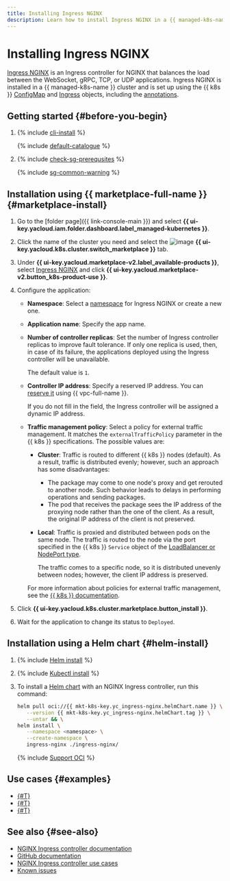 ```yaml
---
title: Installing Ingress NGINX
description: Learn how to install Ingress NGINX in a {{ managed-k8s-name }} cluster.
---
```


# Installing Ingress NGINX


[Ingress NGINX](https://docs.nginx.com/nginx-ingress-controller/overview/about/) is an Ingress controller for NGINX that balances the load between the WebSocket, gRPC, TCP, or UDP applications. Ingress NGINX is installed in a {{ managed-k8s-name }} cluster and is set up using the {{ k8s }} [ConfigMap](https://docs.nginx.com/nginx-ingress-controller/configuration/global-configuration/configmap-resource/) and [Ingress](https://kubernetes.io/docs/concepts/services-networking/ingress/) objects, including the [annotations](https://docs.nginx.com/nginx-ingress-controller/configuration/ingress-resources/advanced-configuration-with-annotations/).

## Getting started {#before-you-begin}

1. {% include [cli-install](../../../_includes/cli-install.md) %}

   {% include [default-catalogue](../../../_includes/default-catalogue.md) %}

1. {% include [check-sg-prerequsites](../../../_includes/managed-kubernetes/security-groups/check-sg-prerequsites-lvl3.md) %}

   {% include [sg-common-warning](../../../_includes/managed-kubernetes/security-groups/sg-common-warning.md) %}

## Installation using {{ marketplace-full-name }} {#marketplace-install}

1. Go to the [folder page]({{ link-console-main }}) and select **{{ ui-key.yacloud.iam.folder.dashboard.label_managed-kubernetes }}**.
1. Click the name of the cluster you need and select the ![image](../../../_assets/console-icons/shopping-cart.svg) **{{ ui-key.yacloud.k8s.cluster.switch_marketplace }}** tab.
1. Under **{{ ui-key.yacloud.marketplace-v2.label_available-products }}**, select [Ingress NGINX](/marketplace/products/yc/ingress-nginx) and click **{{ ui-key.yacloud.marketplace-v2.button_k8s-product-use }}**.
1. Configure the application:

   * **Namespace**: Select a [namespace](../../concepts/index.md#namespace) for Ingress NGINX or create a new one.
   * **Application name**: Specify the app name.
   * **Number of controller replicas**: Set the number of Ingress controller replicas to improve fault tolerance. If only one replica is used, then, in case of its failure, the applications deployed using the Ingress controller will be unavailable.

      The default value is `1`.

   * **Controller IP address**: Specify a reserved IP address. You can [reserve it](../../../vpc/operations/get-static-ip.md) using {{ vpc-full-name }}.

      If you do not fill in the field, the Ingress controller will be assigned a dynamic IP address.

   * **Traffic management policy**: Select a policy for external traffic management. It matches the `externalTrafficPolicy` parameter in the {{ k8s }} specifications. The possible values are:

      * **Cluster**: Traffic is routed to different {{ k8s }} nodes (default). As a result, traffic is distributed evenly; however, such an approach has some disadvantages:

         * The package may come to one node's proxy and get rerouted to another node. Such behavior leads to delays in performing operations and sending packages.
         * The pod that receives the package sees the IP address of the proxying node rather than the one of the client. As a result, the original IP address of the client is not preserved.

      * **Local**: Traffic is proxied and distributed between pods on the same node. The traffic is routed to the node via the port specified in the {{ k8s }} `Service` object of the [LoadBalancer or NodePort type](https://kubernetes.io/docs/concepts/services-networking/service/#publishing-services-service-types).

         The traffic comes to a specific node, so it is distributed unevenly between nodes; however, the client IP address is preserved.

      For more information about policies for external traffic management, see the [{{ k8s }} documentation](https://kubernetes.io/docs/reference/networking/virtual-ips/#external-traffic-policy).

1. Click **{{ ui-key.yacloud.k8s.cluster.marketplace.button_install }}**.
1. Wait for the application to change its status to `Deployed`.

## Installation using a Helm chart {#helm-install}

1. {% include [Helm install](../../../_includes/managed-kubernetes/helm-install.md) %}
1. {% include [Kubectl install](../../../_includes/managed-kubernetes/kubectl-install.md) %}
1. To install a [Helm chart](https://helm.sh/docs/topics/charts/) with an NGINX Ingress controller, run this command:

   ```bash
   helm pull oci://{{ mkt-k8s-key.yc_ingress-nginx.helmChart.name }} \
      --version {{ mkt-k8s-key.yc_ingress-nginx.helmChart.tag }} \
      --untar && \
   helm install \
      --namespace <namespace> \
      --create-namespace \
      ingress-nginx ./ingress-nginx/
   ```

   {% include [Support OCI](../../../_includes/managed-kubernetes/note-helm-experimental-oci.md) %}

## Use cases {#examples}

* [{#T}](../create-load-balancer-with-ingress-nginx.md)
* [{#T}](../../tutorials/ingress-cert-manager.md)
* [{#T}](../../tutorials/nginx-ingress-certificate-manager.md)

## See also {#see-also}

* [NGINX Ingress controller documentation](https://docs.nginx.com/nginx-ingress-controller/)
* [GitHub documentation](https://github.com/kubernetes/ingress-nginx)
* [NGINX Ingress controller use cases](https://github.com/kubernetes/ingress-nginx/tree/main/docs/examples)
* [Known issues](https://github.com/kubernetes/ingress-nginx/issues)
